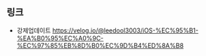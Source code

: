 ## 링크
- 강제업데이트
https://velog.io/@leedool3003/iOS-%EC%95%B1-%EA%B0%95%EC%A0%9C-%EC%97%85%EB%8D%B0%EC%9D%B4%ED%8A%B8